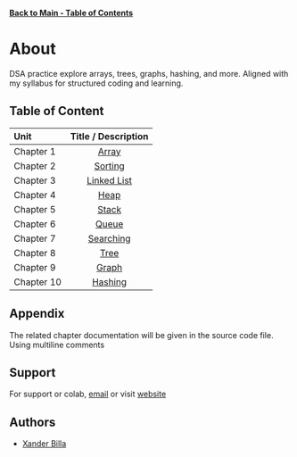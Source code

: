 [**Back to Main - Table of Contents**](https://github.com/xanderbilla/LPU-Academics#readme)

# About

DSA practice explore arrays, trees, graphs, hashing, and more. Aligned with my syllabus for structured coding and learning.

## Table of Content

| Unit       |                                      Title / Description                                       |
| :--------- | :--------------------------------------------------------------------------------------------: |
| Chapter 1  |    [Array](https://github.com/xanderbilla/LPU-Academics/tree/main/Docs/CSE202/CSE202_1.md)     |
| Chapter 2  |   [Sorting](https://github.com/xanderbilla/LPU-Academics/tree/main/Docs/CSE202/CSE202_2.md)    |
| Chapter 3  | [Linked List ](https://github.com/xanderbilla/LPU-Academics/tree/main/Docs/CSE202/CSE202_3.md) |
| Chapter 4  |     [Heap](https://github.com/xanderbilla/LPU-Academics/tree/main/Docs/CSE202/CSE202_4.md)     |
| Chapter 5  |    [Stack](https://github.com/xanderbilla/LPU-Academics/tree/main/Docs/CSE202/CSE202_5.md)     |
| Chapter 6  |    [Queue](https://github.com/xanderbilla/LPU-Academics/tree/main/Docs/CSE202/CSE202_6.md)     |
| Chapter 7  |  [Searching](https://github.com/xanderbilla/LPU-Academics/tree/main/Docs/CSE202/CSE202_7.md)   |
| Chapter 8  |     [Tree](https://github.com/xanderbilla/LPU-Academics/tree/main/Docs/CSE202/CSE202_8.md)     |
| Chapter 9  |    [Graph](https://github.com/xanderbilla/LPU-Academics/tree/main/Docs/CSE202/CSE202_9.md)     |
| Chapter 10 |   [Hashing](https://github.com/xanderbilla/LPU-Academics/tree/main/Docs/CSE202/CSE202_10.md)   |

## Appendix

The related chapter documentation will be given in the source code file. Using multiline comments

## Support

For support or colab, [email](mailto:dev.xanderbilla@gmail.com) or visit [website](https://xanderbilla.com)

## Authors

- [Xander Billa](https://xanderbilla.com)

